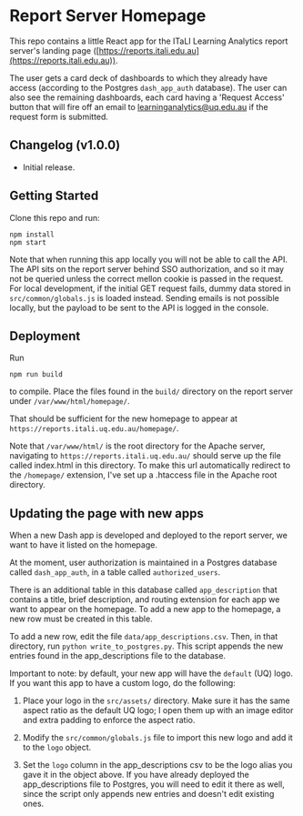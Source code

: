 # Report Server Homepage

This repo contains a little React app for the ITaLI Learning Analytics report server's landing page ([https://reports.itali.edu.au](https://reports.itali.edu.au)).

The user gets a card deck of dashboards to which they already have access (according to the Postgres `dash_app_auth` database). The user can also see the remaining dashboards, each card having a 'Request Access' button that will fire off an email to learninganalytics@uq.edu.au if the request form is submitted.

## Changelog (v1.0.0)

- Initial release.

## Getting Started

Clone this repo and run:

```
npm install
npm start
```

Note that when running this app locally you will not be able to call the API. The API sits on the report server behind SSO authorization, and so
it may not be queried unless the correct mellon cookie is passed in the request. For local development, if the initial GET request fails, dummy data 
stored in `src/common/globals.js` is loaded instead. Sending emails is not possible locally, but the payload to be sent to the API is logged in the console. 

## Deployment

Run

`npm run build`

to compile. Place the files found in the `build/` directory on the report server under `/var/www/html/homepage/`.

That should be sufficient for the new homepage to appear at `https://reports.itali.uq.edu.au/homepage/`.

Note that `/var/www/html/` is the root directory for the Apache server, navigating to `https://reports.itali.uq.edu.au/` should
serve up the file called index.html in this directory. To make this url automatically redirect to the `/homepage/` extension, I've set
up a .htaccess file in the Apache root directory.

## Updating the page with new apps

When a new Dash app is developed and deployed to the report server, we want to have it listed on the homepage.

At the moment, user authorization is maintained in a Postgres database called `dash_app_auth`, in a table called `authorized_users`.

There is an additional table in this database called `app_description` that contains a title, brief description, and routing extension for each 
app we want to appear on the homepage. To add a new app to the homepage, a new row must be created in this table. 

To add a new row, edit the file `data/app_descriptions.csv`. Then, in that directory, run `python write_to_postgres.py`. This script appends the new 
entries found in the app_descriptions file to the database.

Important to note: by default, your new app will have the `default` (UQ) logo. If you want this app to have a custom logo, do the following:

1. Place your logo in the `src/assets/` directory. Make sure it has the same aspect ratio as the default UQ logo; I open them up with an image editor and 
extra padding to enforce the aspect ratio.

2. Modify the `src/common/globals.js` file to import this new logo and add it to the `logo` object.

3. Set the `logo` column in the app_descriptions csv to be the logo alias you gave it in the object above. If you have already deployed the app_descriptions
file to Postgres, you will need to edit it there as well, since the script only appends new entries and doesn't edit existing ones.